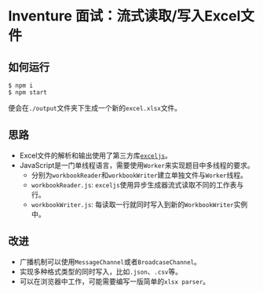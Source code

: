 # Inventure 面试：流式读取/写入Excel文件

## 如何运行

```
$ npm i
$ npm start
```
便会在`./output`文件夹下生成一个新的`excel.xlsx`文件。

## 思路

- Excel文件的解析和输出使用了第三方库[`exceljs`](https://www.npmjs.com/package/exceljs)。
- JavaScript是一门单线程语言，需要使用`Worker`来实现题目中多线程的要求。
    - 分别为`workbookReader`和`workbookWriter`建立单独文件与`Worker`线程。
    - `workbookReader.js`: `exceljs`使用异步生成器流式读取不同的工作表与行。
    - `workbookWriter.js`: 每读取一行就同时写入到新的`WorkbookWriter`实例中。

## 改进

- 广播机制可以使用`MessageChannel`或者`BroadcaseChannel`。
- 实现多种格式类型的同时写入，比如`.json`、`.csv`等。
- 可以在浏览器中工作，可能需要编写一版简单的`xlsx parser`。
